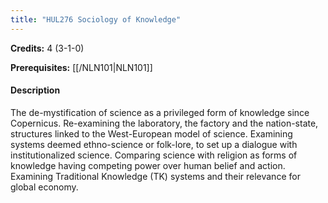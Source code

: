 ```yaml
---
title: "HUL276 Sociology of Knowledge"
---
```

**Credits:** 4 (3-1-0)

**Prerequisites:** [[/NLN101|NLN101]]

#### Description
The de-mystification of science as a privileged form of knowledge since Copernicus. Re-examining the laboratory, the factory and the nation-state, structures linked to the West-European model of science. Examining systems deemed ethno-science or folk-lore, to set up a dialogue with institutionalized science. Comparing science with religion as forms of knowledge having competing power over human belief and action. Examining Traditional Knowledge (TK) systems and their relevance for global economy.